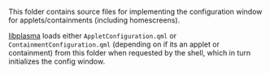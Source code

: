 <!--
- SPDX-FileCopyrightText: None
- SPDX-License-Identifier: CC0-1.0
-->

This folder contains source files for implementing the configuration window for applets/containments (including homescreens).

[libplasma](https://invent.kde.org/frameworks/libplasma) loads either `AppletConfiguration.qml` or `ContainmentConfiguration.qml` (depending on if its an applet or containment) from this folder when requested by the shell, which in turn initializes the config window.
